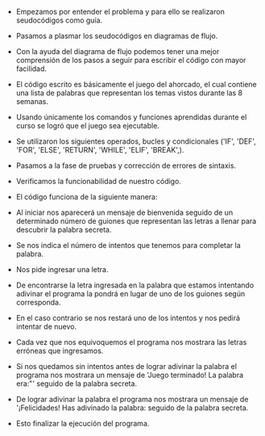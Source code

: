 + Empezamos por entender el problema y para ello se realizaron seudocódigos como guía.
+ Pasamos a plasmar los seudocódigos en diagramas de flujo.
+ Con la ayuda del diagrama de flujo podemos tener una mejor comprensión de los pasos a seguir para escribir el código con mayor facilidad.  
+ El código escrito es básicamente el juego del ahorcado, el cual contiene una lista de palabras que representan los temas vistos durante las 8 semanas.
+ Usando únicamente los comandos y funciones aprendidas durante el curso se logró que el juego sea ejecutable.
+ Se utilizaron los siguientes operados, bucles y condicionales ('IF', 'DEF', 'FOR', 'ELSE', 'RETURN', 'WHILE', 'ELIF', 'BREAK',).
+ Pasamos a la fase de pruebas y corrección de errores de sintaxis.
+ Verificamos la funcionabilidad de nuestro código.
  
+ El código funciona de la siguiente manera:
+ Al iniciar nos aparecerá un mensaje de bienvenida seguido de un determinado número de guiones que representan las letras a llenar para descubrir la palabra secreta.
+ Se nos indica el número de intentos que tenemos para completar la palabra.
+ Nos pide ingresar una letra.
+ De encontrarse la letra ingresada en la palabra que estamos intentando adivinar el programa la pondrá en lugar de uno de los guiones según corresponda.
+ En el caso contrario se nos restará uno de los intentos y nos pedirá intentar de nuevo.
+ Cada vez que nos equivoquemos el programa nos mostrara las letras erróneas que ingresamos. 
+ Si nos quedamos sin intentos antes de lograr adivinar la palabra el programa nos mostrara un mensaje de 'Juego terminado! La palabra era:"' seguido de la palabra secreta.
+ De lograr adivinar la palabra el programa nos mostrara un mensaje de '¡Felicidades! Has adivinado la palabra: seguido de la palabra secreta.
+ Esto finalizar la ejecución del programa. 
   

